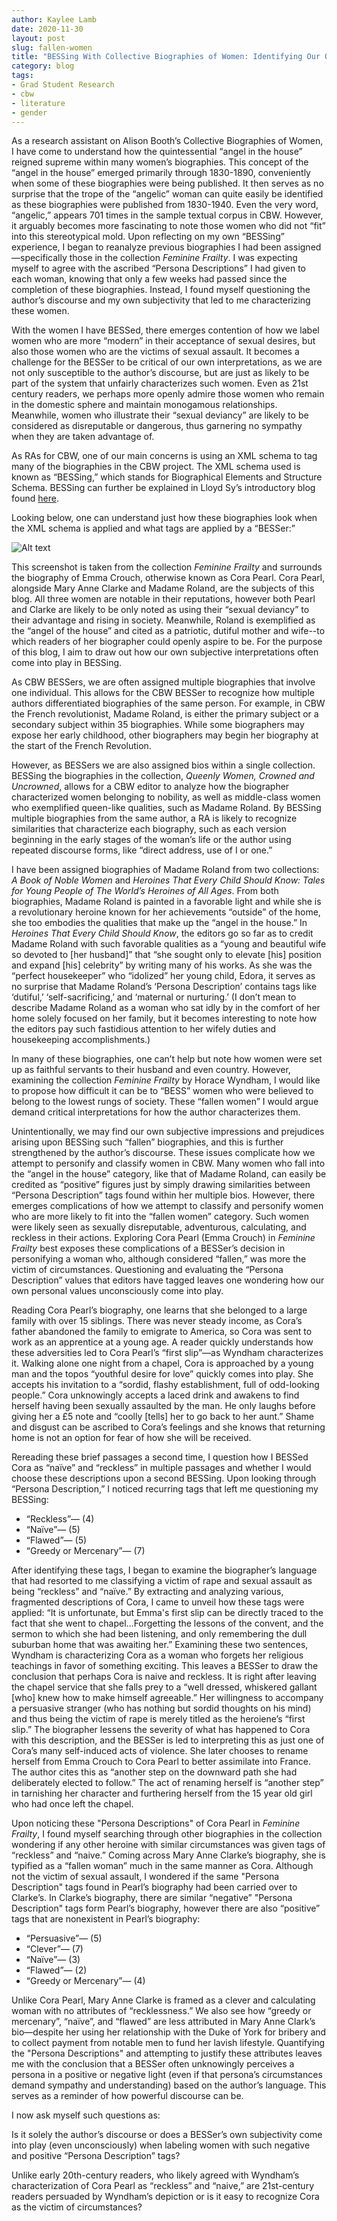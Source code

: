 ```yaml
---
author: Kaylee Lamb
date: 2020-11-30
layout: post
slug: fallen-women
title: "BESSing With Collective Biographies of Women: Identifying Our Own Misconceptions of the “Fallen Woman”"
category: blog
tags:
- Grad Student Research
- cbw
- literature
- gender
---
```

As a research assistant on Alison Booth’s Collective Biographies of Women, I have come to understand how the quintessential “angel in the house” reigned supreme within many women’s biographies. This concept of the “angel in the house” emerged primarily through 1830-1890, conveniently when some of these biographies were being published. It then serves as no surprise that the trope of the “angelic” woman can quite easily be identified as these biographies were published from 1830-1940. Even the very word, “angelic,” appears 701 times in the sample textual corpus in CBW. However, it arguably becomes more fascinating to note those women who did not “fit” into this stereotypical mold. Upon reflecting on my own “BESSing” experience, I began to reanalyze previous biographies I had been assigned—specifically those in the collection *Feminine Frailty*. I was expecting myself to agree with the ascribed “Persona Descriptions” I had given to each woman, knowing that only a few weeks had passed since the completion of these biographies. Instead, I found myself questioning the author’s discourse and my own subjectivity that led to me characterizing these women.   

With the women I have BESSed, there emerges contention of how we label women who are more “modern” in their acceptance of sexual desires, but also those women who are the victims of sexual assault. It becomes a challenge for the BESSer to be critical of our own interpretations, as we are not only susceptible to the author’s discourse, but are just as likely to be part of the system that unfairly characterizes such women. Even as 21st century readers, we perhaps more openly admire those women who remain in the domestic sphere and maintain monogamous relationships. Meanwhile, women who illustrate their “sexual deviancy” are likely to be considered as disreputable or dangerous, thus garnering no sympathy when they are taken advantage of.  

As RAs for CBW, one of our main concerns is using an XML schema to tag many of the biographies in the CBW project. The XML schema used is known as “BESSing,” which stands for Biographical Elements and Structure Schema. BESSing can further be explained in Lloyd Sy’s introductory blog found [here](https://scholarslab.lib.virginia.edu/blog/bess-primer/).


Looking below, one can understand just how these biographies look when the XML schema is applied and what tags are applied by a “BESSer:”

![Alt text](/assets/post-media/lamb-fallen-women/lamb-one.png)
 
This screenshot is taken from the collection *Feminine Frailty* and surrounds the biography of Emma Crouch, otherwise known as Cora Pearl. Cora Pearl, alongside Mary Anne Clarke and Madame Roland, are the subjects of this blog. All three women are notable in their reputations, however both Pearl and Clarke are likely to be only noted as using their “sexual deviancy” to their advantage and rising in society. Meanwhile, Roland is exemplified as the “angel of the house” and cited as a patriotic, dutiful mother and wife--to which readers of her biographer could openly aspire to be. For the purpose of this blog, I aim to draw out how our own subjective interpretations often come into play in BESSing.  

As CBW BESSers, we are often assigned multiple biographies that involve one individual. This allows for the CBW BESSer to recognize how multiple authors differentiated biographies of the same person. For example, in CBW the French revolutionist, Madame Roland, is either the primary subject or a secondary subject within 35 biographies. While some biographers may expose her early childhood, other biographers may begin her biography at the start of the French Revolution.  

However, as BESSers we are also assigned bios within a single collection. BESSing the biographies in the collection, *Queenly Women, Crowned and Uncrowned*, allows for a CBW editor to analyze how the biographer characterized women belonging to nobility, as well as middle-class women who exemplified queen-like qualities, such as Madame Roland. By BESSing multiple biographies from the same author, a RA is likely to recognize similarities that characterize each biography, such as each version beginning in the early stages of the woman’s life or the author using repeated discourse forms, like “direct address, use of I or one.”  

I have been assigned biographies of Madame Roland from two collections: *A Book of Noble Women* and *Heroines That Every Child Should Know: Tales for Young People of The World’s Heroines of All Ages*. From both biographies, Madame Roland is painted in a favorable light and while she is a revolutionary heroine known for her achievements “outside” of the home, she too embodies the qualities that make up the “angel in the house.” In *Heroines That Every Child Should Know*, the editors go so far as to credit Madame Roland with such favorable qualities as a “young and beautiful wife so devoted to [her husband]” that “she sought only to elevate [his] position and expand [his] celebrity” by writing many of his works. As she was the “perfect housekeeper” who “idolized” her young child, Edora, it serves as no surprise that Madame Roland’s ‘Persona Description’ contains tags like ‘dutiful,’ ‘self-sacrificing,’ and ‘maternal or nurturing.’ (I don’t mean to describe Madame Roland as a woman who sat idly by in the comfort of her home solely focused on her family, but it becomes interesting to note how the editors pay such fastidious attention to her wifely duties and housekeeping accomplishments.)  

In many of these biographies, one can’t help but note how women were set up as faithful servants to their husband and even country. However, examining the collection *Feminine Frailty* by Horace Wyndham, I would like to propose how difficult it can be to “BESS” women who were believed to belong to the lowest rungs of society. These “fallen women” I would argue demand critical interpretations for how the author characterizes them.  

Unintentionally, we may find our own subjective impressions and prejudices arising upon BESSing such “fallen” biographies, and this is further strengthened by the author’s discourse. These issues complicate how we attempt to personify and classify women in CBW. Many women who fall into the “angel in the house” category, like that of Madame Roland, can easily be credited as “positive” figures just by simply drawing similarities between “Persona Description” tags found within her multiple bios. However, there emerges complications of how we attempt to classify and personify women who are more likely to fit into the “fallen women” category. Such women were likely seen as sexually disreputable, adventurous, calculating, and reckless in their actions. Exploring Cora Pearl (Emma Crouch) in *Feminine Frailty* best exposes these complications of a BESSer’s decision in personifying a woman who, although considered “fallen,” was more the victim of circumstances. Questioning and evaluating the “Persona Description” values that editors have tagged leaves one wondering how our own personal values unconsciously come into play.  

Reading Cora Pearl’s biography, one learns that she belonged to a large family with over 15 siblings. There was never steady income, as Cora’s father abandoned the family to emigrate to America, so Cora was sent to work as an apprentice at a young age. A reader quickly understands how these adversities led to Cora Pearl’s “first slip”—as Wyndham characterizes it. Walking alone one night from a chapel, Cora is approached by a young man and the topos “youthful desire for love” quickly comes into play. She accepts his invitation to a “sordid, flashy establishment, full of odd-looking people.” Cora unknowingly accepts a laced drink and awakens to find herself having been sexually assaulted by the man. He only laughs before giving her a £5 note and “coolly [tells] her to go back to her aunt.” Shame and disgust can be ascribed to Cora’s feelings and she knows that returning home is not an option for fear of how she will be received.  

Rereading these brief passages a second time, I question how I BESSed Cora as “naïve” and “reckless” in multiple passages and whether I would choose these descriptions upon a second BESSing. Upon looking through “Persona Description,” I noticed recurring tags that left me questioning my BESSing:

* “Reckless”— (4)
* “Naïve”— (5)
* “Flawed”— (5)
* “Greedy or Mercenary”— (7)   

 After identifying these tags, I began to examine the biographer’s language that had resorted to me classifying a victim of rape and sexual assault as being “reckless” and “naïve.” By extracting and analyzing various, fragmented descriptions of Cora, I came to unveil how these tags were applied: “It is unfortunate, but Emma's first slip can be directly traced to the fact that she went to chapel…Forgetting the lessons of the convent, and the sermon to which she had been listening, and only remembering the dull suburban home that was awaiting her.” Examining these two sentences, Wyndham is characterizing Cora as a woman who forgets her religious teachings in favor of something exciting. This leaves a BESSer to draw the conclusion that perhaps Cora is naive and reckless. It is right after leaving the chapel service that she falls prey to a “well dressed, whiskered gallant [who] knew how to make himself agreeable.” Her willingness to accompany a persuasive stranger (who has nothing but sordid thoughts on his mind) and thus being the victim of rape is merely titled as the heroiene’s “first slip.” The biographer lessens the severity of what has happened to Cora with this description, and the BESSer is led to interpreting this as just one of Cora’s many self-induced acts of violence. She later chooses to rename herself from Emma Crouch to Cora Pearl to better assimilate into France. The author cites this as “another step on the downward path she had deliberately elected to follow.” The act of renaming herself is “another step” in tarnishing her character and furthering herself from the 15 year old girl who had once left the chapel.   

Upon noticing these "Persona Descriptions" of Cora Pearl in *Feminine Frailty*, I found myself searching through other biographies in the collection wondering if any other heroine with similar circumstances was given tags of “reckless” and “naive.” Coming across Mary Anne Clarke’s biography, she is typified as a “fallen woman” much in the same manner as Cora. Although not the victim of sexual assault, I wondered if the same "Persona Description" tags found in Pearl’s biography had been carried over to Clarke’s. In Clarke’s biography, there are similar “negative” "Persona Description" tags form Pearl’s biography, however there are also “positive” tags that are nonexistent in Pearl’s biography:  

* “Persuasive”— (5)
* “Clever”— (7)
* “Naïve”— (3)
* “Flawed”— (2)
* “Greedy or Mercenary”— (4)  

Unlike Cora Pearl, Mary Anne Clarke is framed as a clever and calculating woman with no attributes of “recklessness.” We also see how “greedy or mercenary”, “naïve”, and “flawed” are less attributed in Mary Anne Clark’s bio—despite her using her relationship with the Duke of York for bribery and to collect payment from notable men to fund her lavish lifestyle. Quantifying the "Persona Descriptions" and attempting to justify these attributes leaves me with the conclusion that a BESSer often unknowingly perceives a persona in a positive or negative light (even if that persona’s circumstances demand sympathy and understanding) based on the author’s language. This serves as a reminder of how powerful discourse can be.   

I now ask myself such questions as:  

Is it solely the author’s discourse or does a BESSer’s own subjectivity come into play (even unconsciously) when labeling women with such negative and positive “Persona Description” tags?  

Unlike early 20th-century readers, who likely agreed with Wyndham’s characterization of Cora Pearl as “reckless” and “naive,” are 21st-century readers persuaded by Wyndham’s depiction or is it easy to recognize Cora as the victim of circumstances?
 